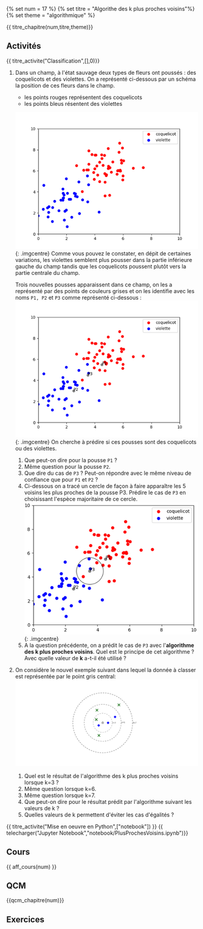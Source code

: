 
{% set num = 17 %}
{% set titre = "Algorithe des k plus proches voisins"%}
{% set theme = "algorithmique" %}

{{ titre_chapitre(num,titre,theme)}}
 
## Activités 
 
{{ titre_activite("Classification",[],0)}}


1. Dans un champ, à l'état sauvage deux types de fleurs ont poussés : des coquelicots et des violettes. On a représenté ci-dessous par un schéma la position de ces fleurs dans le champ.

    * les points rouges représentent des coquelicots
    * les points bleus résentent des violettes 

    ![champ](./images/C16/champ.png){: .imgcentre}
    Comme vous pouvez le constater, en dépit de certaines variations, les violettes semblent plus pousser dans la partie inférieure gauche du champ tandis que les coquelicots poussent plutôt vers la partie centrale du champ. 

    Trois nouvelles pousses apparaissent dans ce champ, on les a représenté par des points de couleurs grises et on les identifie avec les noms `P1, P2` et `P3` comme représenté ci-dessous :
    ![pousses](./images/C16/champ-pousses.png){: .imgcentre}
    On cherche à prédire si ces pousses sont des coquelicots ou des violettes.

    1. Que peut-on dire pour la pousse `P1` ?
    2. Même question pour la pousse `P2`.
    3. Que dire du cas de `P3` ? Peut-on répondre avec le même niveau de confiance que pour `P1` et `P2` ?
    4. Ci-dessous on a tracé un cercle de façon à faire apparaître les 5 voisins les plus proches de la pousse P3. Prédire le cas de `P3` en choisissant l'espèce majoritaire de ce cercle.
    ![pousses](./images/C16/ppv5.png){: .imgcentre}
    5. A la question précédente, on a prédit le cas de `P3` avec l'**algorithme des k plus proches voisins**. Quel est le principe de cet algorithme ? Avec quelle valeur de **k** a-t-il été utilisé ?

2. On considère le nouvel exemple suivant dans lequel la donnée à classer est représentée par le point gris central:
![knn](./images/C16/knn.png)

    1. Quel est le résultat de l'algorithme des k plus proches voisins lorsque k=3 ?
    2. Même question lorsque k=6.
    3. Même question lorsque k=7.
    4. Que peut-on dire pour le résultat prédit par l'algorithme suivant les valeurs de k ?
    5. Quelles valeurs de k permettent d'éviter les cas d'égalités ?

{{ titre_activite("Mise en oeuvre en Python",["notebook"]) }}
{{ telecharger("Jupyter Notebook","notebook/PlusProchesVoisins.ipynb")}}


## Cours

{{ aff_cours(num) }}


## QCM

{{qcm_chapitre(num)}} 


## Exercices
